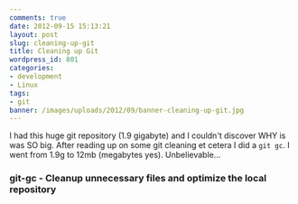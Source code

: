 ```yaml
---
comments: true
date: 2012-09-15 15:13:21
layout: post
slug: cleaning-up-git
title: Cleaning up Git
wordpress_id: 801
categories:
- development
- Linux
tags:
- git
banner: /images/uploads/2012/09/banner-cleaning-up-git.jpg
---
```


I had this huge git repository (1.9 gigabyte) and I couldn't discover WHY is was SO big. After reading up on some git cleaning et cetera I did a ```git gc```. I went from 1.9g to 12mb (megabytes yes). Unbelievable...


### git-gc - Cleanup unnecessary files and optimize the local repository
